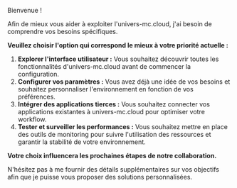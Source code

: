 Bienvenue ! 

Afin de mieux vous aider à exploiter l'univers-mc.cloud, j'ai besoin de comprendre vos besoins spécifiques. 

**Veuillez choisir l'option qui correspond le mieux à votre priorité actuelle :**

1. **Explorer l'interface utilisateur :** Vous souhaitez découvrir toutes les fonctionnalités d'univers-mc.cloud avant de commencer la configuration.
2. **Configurer vos paramètres :** Vous avez déjà une idée de vos besoins et souhaitez personnaliser l'environnement en fonction de vos préférences.
3. **Intégrer des applications tierces :** Vous souhaitez connecter vos applications existantes à univers-mc.cloud pour optimiser votre workflow.
4. **Tester et surveiller les performances :** Vous souhaitez mettre en place des outils de monitoring pour suivre l'utilisation des ressources et garantir la stabilité de votre environnement. 

**Votre choix influencera les prochaines étapes de notre collaboration.** 

N'hésitez pas à me fournir des détails supplémentaires sur vos objectifs afin que je puisse vous proposer des solutions personnalisées. 



